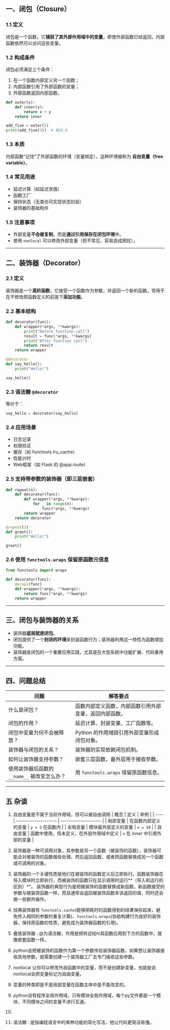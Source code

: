 
## 一、闭包（Closure）

### 1.1 定义

闭包是一个函数，它**捕获了其外部作用域中的变量**，即使外部函数已经返回，内部函数依然可以访问这些变量。

### 1.2 构成条件

闭包必须满足三个条件：

1. 在一个函数内部定义另一个函数；
2. 内部函数引用了外部函数的变量；
3. 外部函数返回内部函数。

```python
def outer(x):
    def inner(y):
        return x + y
    return inner

add_five = outer(5)
print(add_five(3))  # 输出 8
```

### 1.3 本质

内部函数“记住”了外部函数的环境（变量绑定），这种环境被称为 **自由变量（free variable）**。

### 1.4 常见用途

* 延迟计算（如延迟求值）
* 函数工厂
* 保持状态（无类也可实现状态封装）
* 装饰器的基础构件

### 1.5 注意事项

* 外部变量**不会被复制**，而是**通过引用保存在闭包环境**中。
* 使用 `nonlocal` 可以修改外部变量（但不常见，容易造成困扰）。

---

## 二、装饰器（Decorator）

### 2.1 定义

装饰器是一个**高阶函数**，它接受一个函数作为参数，并返回一个新的函数，常用于在不修改原函数定义的前提下**添加功能**。

### 2.2 基本结构

```python
def decorator(func):
    def wrapper(*args, **kwargs):
        print("Before function call")
        result = func(*args, **kwargs)
        print("After function call")
        return result
    return wrapper

@decorator
def say_hello():
    print("Hello!")

say_hello()
```

### 2.3 语法糖 `@decorator`

等价于：

```python
say_hello = decorator(say_hello)
```

### 2.4 应用场景

* 日志记录
* 权限验证
* 缓存（如 functools.lru\_cache）
* 性能计时
* Web框架（如 Flask 的 @app.route）

### 2.5 支持带参数的装饰器（即三层嵌套）

```python
def repeat(n):
    def decorator(func):
        def wrapper(*args, **kwargs):
            for _ in range(n):
                func(*args, **kwargs)
        return wrapper
    return decorator

@repeat(3)
def greet():
    print("Hello!")

greet()
```

### 2.6 使用 `functools.wraps` 保留原函数元信息

```python
from functools import wraps

def decorator(func):
    @wraps(func)
    def wrapper(*args, **kwargs):
        return func(*args, **kwargs)
    return wrapper
```

---

## 三、闭包与装饰器的关系

* 装饰器**底层就是闭包**。
* 闭包提供了一个**封闭的环境**来封装函数行为；装饰器利用这一特性为函数增加功能。
* 装饰器是闭包的一个重要应用实践，尤其是在大型系统中功能扩展、代码重用方面。

---

## 四、问题总结

| 问题                           | 解答要点                         |
| ---------------------------- | ---------------------------- |
| 什么是闭包？                       | 函数内部定义函数，内部函数引用外部变量，返回内部函数。  |
| 闭包的作用？                       | 延迟计算、封装变量、工厂函数等。             |
| 闭包中变量为何不会被释放？                | Python 的作用域链引用外部变量形成闭包对象。    |
| 装饰器与闭包的关系？                   | 装饰器的实现依赖闭包机制。                |
| 如何让装饰器支持参数？                  | 嵌套三层函数，最外层用于接收参数。            |
| 使用装饰器后函数的 `__name__` 被改变怎么办？ | 用 `functools.wraps` 保留原函数信息。 |

---

## 五 杂谈
1. 自由变量是不属于当前作用域，但可以被自由调用
| 概念   | 定义                   | 举例                   |
| ---- | -------------------- | -------------------- |
| 局部变量 | 在函数内部定义的变量           | `y = 5` 在函数内         |
| 全局变量 | 模块最外层定义的变量           | `x = 10`             |
| 自由变量 | 函数中使用，但未定义，在外层作用域中定义 | `x` 在 inner 中引用外部的变量 |

2. 装饰器是一种可调用对象，其参数是另一个函数（被装饰的函数），装饰器可能会对被装饰的函数做些处理，然后返回函数，或者把函数替换成另一个函数或可调用的对象。
3. 装饰器的一个关键性质是他们在被装饰的函数定义后立即执行。函数装饰器在导入模块时立即执行，而被装饰的函数只在显示调用时运行**（导入和运行的区别）**。
装饰器的典型行为是把被装饰的函数替换成新函数，新函数接受的参数与被装饰函数一样，而且通常会返回被装饰函数本该返回的值，同时还会做一些额外操作。
4. 经典装饰器有 `functools.cache`(能够把耗时的函数得到的结果保存起来，避免传入相同的参数时重复计算)、`functools.wraps`(协助构建行为良好的装饰器，保持原函数的性质，避免成为装饰器函数的引用)。
5. 叠放装饰器 : @为语法糖，作用是把转述给hi其函数应用到下方的函数中，就像嵌套函数一样。
6. python会把被装饰的函数作为第一个参数传给装饰器函数，如果想让装饰器接收其他参数，就需要创建一个装饰器工厂去专门接收这些参数。
7. nonlocal 让你可以修改外层函数中的变量，而不是创建新变量，也就是说nonlocal会把变量标记为自由变量。
6. 变量的种类即是不是局部变量在函数主体中是不能改变的。
7. python没有程序全局作用域，只有模块全局作用域，每个py文件都是一个模块，不同模块之间的变量不进行互通。
8. 
3. 语法糖 : 是指编程语言中的某种功能的简化写法，他让代码更简洁易懂。
